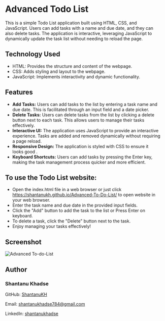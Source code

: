 # Advanced Todo List

This is a simple Todo List application built using HTML, CSS, and JavaScript. Users can add tasks with a name and due date, and they can also delete tasks. The application is interactive, leveraging JavaScript to dynamically update the task list without needing to reload the page.

## Technology Used 

- HTML: Provides the structure and content of the webpage.
- CSS: Adds styling and layout to the webpage.
- JavaScript: Implements interactivity and dynamic functionality.

## Features

- **Add Tasks:** Users can add tasks to the list by entering a task name and due date. This is facilitated through an input field and a date picker.
- **Delete Tasks:** Users can delete tasks from the list by clicking a delete button next to each task. This allows users to manage their tasks effectively.
- **Interactive UI:** The application uses JavaScript to provide an interactive experience. Tasks are added and removed dynamically without requiring a page reload.
- **Responsive Design:** The application is styled with CSS to ensure it looks good .
- **Keyboard Shortcuts:** Users can add tasks by pressing the Enter key, making the task management process quicker and more efficient.

## To use the Todo List website:

- Open the index.html file in a web browser or just click https://shantanukh.github.io/Advanced-To-Do-List/ to open website in your web browser.
- Enter the task name and due date in the provided input fields.
- Click the "Add" button to add the task to the list or Press Enter on keyboard.
- To delete a task, click the "Delete" button next to the task.
- Enjoy managing your tasks effectively!



## Screenshot

![Advanced To-do-List](https://github.com/ShantanuKH/To-Do-List/assets/99231251/2d923a88-4af4-4866-870d-c0b6f83b6d18)


## Author


   ### Shantanu Khadse
  
  GitHub: [ShantanuKH](https://github.com/ShantanuKH)
  
  Email: shantanukhadse784@gmail.com  
  
  LinkedIn: [shantanukhadse](https://www.linkedin.com/in/shantanu-khadse-a62585230/)

